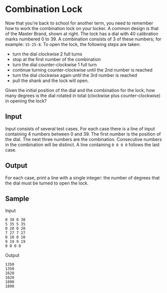 # Combination Lock

Now that you’re back to school for another term, you need to remember how to work the combination lock on your locker. A common design is that of the Master Brand, shown at right. The lock has a dial with 40 calibration marks numbered 0 to 39. A combination consists of 3 of these numbers; for example: `15-25-8`. To open the lock, the following steps are taken:

* turn the dial clockwise 2 full turns
* stop at the first number of the combination
* turn the dial counter-clockwise 1 full turn
* continue turning counter-clockwise until the 2nd number is reached
* turn the dial clockwise again until the 3rd number is reached
* pull the shank and the lock will open.

Given the initial position of the dial and the combination for the lock, how many degrees is the dial rotated in total (clockwise plus counter-clockwise) in opening the lock?

## Input

Input consists of several test cases. For each case there is a line of input containing 4 numbers between 0 and 39. The first number is the position of the dial. The next three numbers are the combination. Consecutive numbers in the combination will be distinct. A line containing `0 0 0 0` follows the last case.

## Output

For each case, print a line with a single integer: the number of degrees that the dial must be turned to open the lock.

## Sample

Input

~~~~~
0 30 0 30
5 35 5 35
0 20 0 20
7 27 7 27
0 10 0 10
9 19 9 19
0 0 0 0
~~~~~

Output

~~~~~
1350
1350
1620
1620
1890
1890
~~~~~
